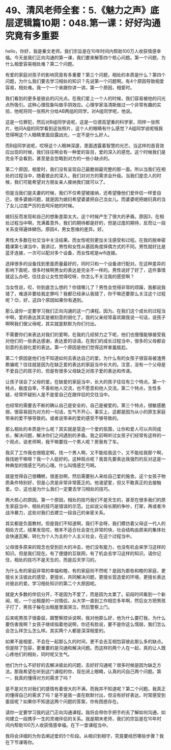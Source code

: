 # 49、清风老师全套：5.《魅力之声》底层逻辑篇10期：048.第一课：好好沟通究竟有多重要

hello，你好，我是秦文老师。我们宗旨是在10年时间内帮助100万人收获情感幸福。今天是我们正向沟通的第一课，我们要来解答四个核心问题。第一个问题，为什么相爱容易相处难？第二个问题。

有爱的家庭对孩子的影响究竟有多重要？第三个问题，相处的本质是什么？第四个问题，为什么我们要去学习相处的知识？先说第一个问题啊。有4个原因导致相爱容易，相处难。我一个一个来跟你讲一讲。第一个原因，相爱时。

我们看到的更多是彼此的闪光点。在我们爱上一个人的时候，我们容易被他的闪光点所吸引。这种心理现象叫做手阴效应。心理学家洛清斯做过一个非常有趣的实验，他呢将同一张照片分给AB两组的同学。对A组同学呢，他说。

这是一位罪犯，然后对B组同学说呢，这是一位德高望重的科学家，同样一张照片，他问A组的同学看到这张照片，这个人的眼睛有什么感觉？A组同学说呢哦我觉得啊这个人眼睛里面目露凶光，一定不是什么好人。

而B组同学说呢，哎呀这个人眼神深邃，里面透露着智慧的光芒。当这样的首音效应出现的时候，我们往往啊会有一种爱的盲目，爱的深入的感觉。这个时候我们是完全不会看到，甚至是会忽略到对方的一些小缺点的。

第二个原因，相爱时，我们没有呈现自己最脆弱最完整的那一面。所以当我们在相处的过程当中，随着彼此的深入，我们对对方的需求会升级。当我们是恋人的时候，我们可能希望对方朋友亲人接纳我们就可以了。

但是当我们是夫妻的时候，我们不仅希望被接纳，还希望像他们爱伴侣一样爱自己，很多婆媳问题，就是因为媳妇希望婆婆把自己当女儿。而婆婆呢把媳妇真的当了女儿过度严厉的去呵斥她的时候。

媳妇反而发现和自己的想象差距太大。这个时候产生了很大的矛盾。原因3，在相处过程当中啊，充满着意外，我们的期待都是好的，但是过度的期待，反而让一段关系变得遍体鳞伤。原因4，男女思维的差异。好。

男性大多数在社交当中关注结果。而女性呢则更加关注感受和过程。在我的脱单密籍课第七课当中，我讲过，男性和女性从基因角度择偶方式的不同。男性就好比是蓝牙连接，一次可以配对多个设备，而女性呢是wifi连接。

选择很多的设备找到里面质量最好的，同时只和一个设备进行配对。在这种差异的影响下面呢，很多时候啊男女的表达是完全不一样的。男性说好了好了，这件事情就这么办吧，往往会让女性觉得哎呀，你怎么不关注我的感受啊？

当女性说，哎，你到底怎么想的？你错哪儿了？男性会觉得非常的烦躁，我都说我错了，难道非要给我定罪吗？我都已经承认我错了，你干嘛还要那么关注这个过程呢？😊，好，这四个原因如果你有遇到。

那么请你一定要学习我们正向沟通的这一门课程。因为。在我们这个成长的过程当中啊，爱的表达其实是被刻意的弱化了。我的父亲经常喜欢跟我说一句话，说孩子啊啊我们做父母呢，其实就是默默为你们付出。

不需要你们来表达对我们的爱啊，在我的几经努力之下呢，他们也慢慢能够接受我对他们的一些表达感谢，表达爱的话语。在我们的成长过程当中，很多的父母都会刻意的去弱化爱的表达。第一个原因是他们觉得这样害羞尴尬。

第二个原因是他们也不知道如何去表达自己的爱。为什么有的女孩子很容易被渣男欺骗呢？往往就是因为在缺乏爱的表达的家庭当中长大的。注意，没有一个父母是不爱自己的孩子的，但是有很多父母缺乏对孩子爱的表达和传递。

让孩子误会了父母的爱。在缺爱的家庭当中，长大的孩子往往有三个特点。第一个特点，极度自卑，不善和他人交流，也不愿意和他人交流。第二个特点，生性多疑，经常怀疑别人是不是爱自己在跟伴侣的交往当中。

也经常的需要去不断的确认自己是安全的，自己是被爱的。第三个特点，很敏感脆弱，很容易因为对方的一句话，生气不开心，事实上，这都是因为从小的原生家庭带来的爱不够导致的。或者说带来的爱的感受不够导致的。

那么相处的本质是什么呢？其实就是营造一个爱的氛围，让你和爱人可以共同成长，解决问题，解决你们之间遇到的矛盾。我之前啊听过女孩子们经常有这样的一个观点，说老师啊，我干嘛要找一个男人呢？房我有了车。

我买了工作我也很稳定啊，找一个男人啊，又不能给我这个，又不能给我那个啊，我找她干嘛呀？我一个人挺好的。这种观点呢？我首先要表达我强烈的反对这是一种典型的情感乞丐的心理。什么叫情感乞丐啊。

就是觉得自己很糟糕，很差劲啊，然后需要别人来给自己爱的施舍。这个女孩子物质条件特别好，但是心灵是非常非常匮乏的。他渴望爱，但又不敢真正的去接触爱。😊，这也是为什么我们一定要去学习相处的技巧。

两大核心的原因。第一个原因，相处的技巧我们不是天生的，甚至在很多我们的原生家庭当中，相处的技巧是错误的示范。比如说父母长期的争吵，打架，再或者冷战冷暴力，这些对我们去建立一段自己的亲密关系。

其实都是负面教材。但是我们不知道啊，我们不会呀，我们模仿着父母这一代人的相处方式，结果发现哎，根本不适合社会变化非常的快，社会结构由原来的集体社会快速瓦解，转化为个人为主的个人主义社会，在这个过程当中。

父母很多原来的观念也受到巨大的冲击，他们没有能力，也没有机会来学习这样的知识。但是我们现在。有了便捷的互联网，有了机会去学习这样的知识。请你记住，相处的技巧不是天生的，而是后天学习的。

为什么有的家庭非常的幸福和睦，有的家庭则不然呢？是因为那些和睦的家庭，更擅长关注彼此的感受，更擅长，共同解决问题，更擅长营造爱的环境，更擅长表达对彼此的爱。学习相处知识的第二个大原因呢。

就是大多数的伴侣分开，不是因为不爱了，而是因为太累了。前段时间看到一个新闻，呃，一个出租屋的一对情侣，从大学一直到工作相恋多年啊，然后女方把男孩子打了，男孩子躲在出租屋里面哭泣，然后警察上门。

后来呢男孩子很委屈，跟警察控诉说啊，我对他那么好，他为什么要打我，为什么要伤害我啊？女孩子继续指着他说啊，你还有脸说，要不是你这么懦弱，我们怎么会怎么样怎么怎么样。其实两个人都是深深相爱的。

如果不是相爱，不会在一起那么久的时间，更不会去互相包容彼此那么多的缺点。但是除了包容，更重要的是沟通和解决问题。而这样的两个人在一起，真的让人既心疼他们的相处，同时呢又生气。

他们为什么不好好的去解决彼此的问题，去好好沟通呢？很多时候是因为缺乏方法。那我希望在听到这门课程的你，现在闭上眼睛，认真的问自己两个问题。第一，我真的懂得对方的需求了吗？

是不是对方对我们的感情有着很大的不满，而我并不知道呢？第二个问题。我真正的懂得自己的需求了吗？是不是我一直在默默付出，但没有好好表达，时常感受到委屈呢？如果你不知道这两个问题的答案，你有困惑存在。

请你一定要学习我的这门正向沟通课程。我将会带你手把手的去了解如何沟通，如何建立一段携手一生的灵魂伴侣的关系。我是期末老师，我们的宗旨是在10年时间内帮助100万人收获情感幸福。在下一堂课程当中。

我将会详细的为你去阐述爱的5个阶段。从相识到相守，究竟要经历哪些步骤？我在下节课等你。
